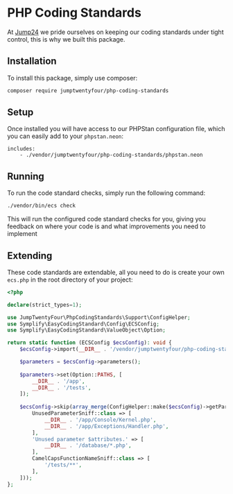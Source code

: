 # PHP Coding Standards

At [Jump24](https://jump24.co.uk/) we pride ourselves on keeping our coding standards under tight control, this is why we built this package.

## Installation

To install this package, simply use composer:

```bash
composer require jumptwentyfour/php-coding-standards
```

## Setup

Once installed you will have access to our PHPStan configuration file, which you can easily add to your `phpstan.neon`:

```neon
includes:
    - ./vendor/jumptwentyfour/php-coding-standards/phpstan.neon
```

## Running

To run the code standard checks, simply run the following command:

```bash
./vendor/bin/ecs check
```
This will run the configured code standard checks for you, giving you feedback on where your code is and what improvements you need to implement

## Extending

These code standards are extendable, all you need to do is create your own `ecs.php` in the root directory of your project:

```php
<?php

declare(strict_types=1);

use JumpTwentyFour\PhpCodingStandards\Support\ConfigHelper;
use Symplify\EasyCodingStandard\Config\ECSConfig;
use Symplify\EasyCodingStandard\ValueObject\Option;

return static function (ECSConfig $ecsConfig): void {
    $ecsConfig->import(__DIR__ . '/vendor/jumptwentyfour/php-coding-standards/ecs.php');

    $parameters = $ecsConfig->parameters();
    
    $parameters->set(Option::PATHS, [
        __DIR__ . '/app',
        __DIR__ . '/tests',
    ]);
    
    $ecsConfig->skip(array_merge(ConfigHelper::make($ecsConfig)->getParameter(Option::SKIP), [
        UnusedParameterSniff::class => [
            __DIR__ . '/app/Console/Kernel.php',
            __DIR__ . '/app/Exceptions/Handler.php',
        ],
        'Unused parameter $attributes.' => [
            __DIR__ . '/database/*.php',
        ],
        CamelCapsFunctionNameSniff::class => [
            '/tests/**',
        ],
    ]));
};
```

